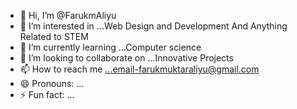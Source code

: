 - 👋 Hi, I’m @FarukmAliyu
- 👀 I’m interested in ...Web Design and Development And Anything Related to STEM
- 🌱 I’m currently learning ...Computer science
- 💞️ I’m looking to collaborate on ...Innovative Projects
- 📫 How to reach me ...email-farukmuktaraliyu@gmail.com 
- 😄 Pronouns: ...
- ⚡ Fun fact: ...

<!---
FarukmAliyu/FarukmAliyu is a ✨ special ✨ repository because its `README.md` (this file) appears on your GitHub profile.
You can click the Preview link to take a look at your changes.
--->
